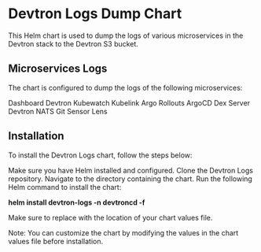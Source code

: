 # Devtron Logs Dump Chart

This Helm chart is used to dump the logs of various microservices in the Devtron stack to the Devtron S3 bucket.

## Microservices Logs

The chart is configured to dump the logs of the following microservices:

Dashboard
Devtron
Kubewatch
Kubelink
Argo Rollouts
ArgoCD Dex Server
Devtron NATS
Git Sensor
Lens

## Installation

To install the Devtron Logs chart, follow the steps below:

Make sure you have Helm installed and configured.
Clone the Devtron Logs repository.
Navigate to the directory containing the chart.
Run the following Helm command to install the chart:

**helm install devtron-logs -n devtroncd -f <chart-location>**

Make sure to replace <chart-location> with the location of your chart values file.

Note: You can customize the chart by modifying the values in the chart values file before installation.